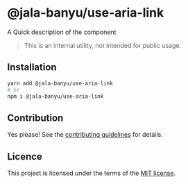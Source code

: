 # @jala-banyu/use-aria-link

A Quick description of the component

> This is an internal utility, not intended for public usage.

## Installation

```sh
yarn add @jala-banyu/use-aria-link
# or
npm i @jala-banyu/use-aria-link
```

## Contribution

Yes please! See the
[contributing guidelines](https://github.com/Atnic/banyu/blob/master/CONTRIBUTING.md)
for details.

## Licence

This project is licensed under the terms of the
[MIT license](https://github.com/Atnic/banyu/blob/master/LICENSE).
